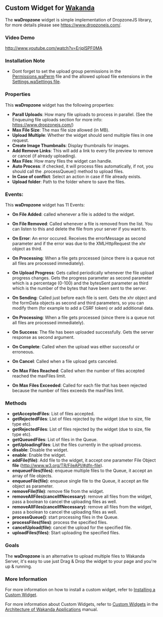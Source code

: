 ## Custom Widget for [Wakanda](http://wakanda.org)
The __waDropzone__ widget is simple implementation of DropzoneJS library, for more details please see https://www.dropzonejs.com/. 

### Video Demo
http://www.youtube.com/watch?v=ErjplSPF0MA

### Installation Note
* Dont forget to set the upload group permissions in the [Permissions.waPerm](http://doc.wakanda.org/home2.de.html#/Data-Security-and-Access-Control/Assigning-Group-Permissions.200-725897.en.html) file and the allowed upload file extensions in the [Settings.waSettings file](http://doc.wakanda.org/Wakanda0/help/Title/en/page1945.html).

### Properties
This __waDropzone__ widget has the following properties: 

* __Parall Uploads__: How many file uploads to process in parallel. (See the Enqueuing file uploads section for more info: https://www.dropzonejs.com/)
* __Max File Size__: The max file size allowed (in MB).
* __Upload Multiple__: Whether the widget should send multiple files in one request.
* __Create Image Thumbnails__: Display thumbnails for images.
* __Add Remove Links__: This will add a link to every file preview to remove or cancel (if already uploading).
* __Max Files__: How many files the widget can handle.
* __Auto Process__: if checked, it will process files automatically, if not, you should call the .processQueue() method to upload files.
* __In Case of conflict__: Select an action in case if file already exists.
* __Upload folder__: Path to the folder where to save the files.

### Events:

This __waDropzone__ widget has 11 Events:

* __On File Added__: called whenever a file is added to the widget.

* __On File Removed__: Called whenever a file is removed from the list. You can listen to this and delete the file from your server if you want to.

* __On Error__: An error occured. Receives the errorMessage as second parameter and if the error was due to the XMLHttpRequest the xhr object as third.

* __On Processing__: When a file gets processed (since there is a queue not all files are processed immediately).
* __On Upload Progress__: Gets called periodically whenever the file upload progress changes.
Gets the progress parameter as second parameter which is a percentage (0-100) and the bytesSent parameter as third which is the number of the bytes that have been sent to the server.
* __On Sending__: Called just before each file is sent. Gets the xhr object and the formData objects as second and third parameters, so you can modify them (for example to add a CSRF token) or add additional data.
* __On Processing__: When a file gets processed (since there is a queue not all files are processed immediately).
* __On Success__: The file has been uploaded successfully. Gets the server response as second argument.
* __On Complete__: Called when the upload was either successful or erroneous.
* __On Cancel__: Called when a file upload gets canceled.
* __On Max Files Reached__: Called when the number of files accepted reached the maxFiles limit.
* __On Max Files Exceeded__: Called for each file that has been rejected because the number of files exceeds the maxFiles limit.

### Methods

* __getAcceptedFiles__: List of files accepted.
* __getRejectedFiles__: List of files rejected by the widget (due to size, file type etc).
* __getRejectedFiles__: List of files rejected by the widget (due to size, file type etc).
* __getQueuedFiles__: List of files in the Queue.
* __getUploadingFiles__: List the files currently in the upload process.
* __disable__: Disable the widget.
* __enable__: Enable the widget.
* __addFile(file)__: Add file to the widget, it accept one parameter File Object __file__ (http://www.w3.org/TR/FileAPI/#dfn-file).
* __enqueueFiles(files)__: enqueue multiple files to the Queue, it accept an array of file objects. 
* __enqueueFile(file)__: enqueue single file to the Queue, it accept an file object as parameter. 
* __removeFile(file)__: remove file from the widget. 
* __removeAllFiles(cancelIfNecessary)__: remove all files from the widget, pass a boolean to cancel the uploading files as well. 
* __removeAllFiles(cancelIfNecessary)__: remove all files from the widget, pass a boolean to cancel the uploading files as well. 
* __processQueue()__: start processing files in the Queue. 
* __processFiles(files)__: process the specified files. 
* __cancelUpload(file)__: cancel the upload for the specified file.
* __uploadFiles(files)__: Start uploading the specified files.

### Goals
The __waDropzone__ is an alternative to upload multiple files to Wakanda Server, it's easy to use just Drag & Drop the widget to your page and you're up & running.

### More Information
For more information on how to install a custom widget, refer to [Installing a Custom Widget](http://doc.wakanda.org/WakandaStudio0/help/Title/en/page3869.html#1027761).

For more information about Custom Widgets, refer to [Custom Widgets](http://doc.wakanda.org/Wakanda0.v5/help/Title/en/page3863.html "Custom Widgets") in the [Architecture of Wakanda Applications](http://doc.wakanda.org/Wakanda0.v5/help/Title/en/page3844.html "Architecture of Wakanda Applications") manual.
